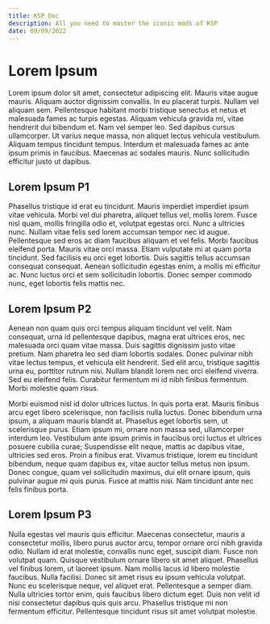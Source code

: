 ```yaml
---
title: KSP Doc
description: All you need to master the iconic mods of KSP
date: 09/09/2022
---
```


# Lorem Ipsum

Lorem ipsum dolor sit amet, consectetur adipiscing elit. Mauris vitae augue mauris. Aliquam auctor
dignissim convallis. In eu placerat turpis. Nullam vel aliquam sem. Pellentesque habitant morbi
tristique senectus et netus et malesuada fames ac turpis egestas. Aliquam vehicula gravida mi, vitae
hendrerit dui bibendum et. Nam vel semper leo. Sed dapibus cursus ullamcorper. Ut varius neque
massa, non aliquet lectus vehicula vestibulum. Aliquam tempus tincidunt tempus. Interdum et
malesuada fames ac ante ipsum primis in faucibus. Maecenas ac sodales mauris. Nunc sollicitudin
efficitur justo ut dapibus.

## Lorem Ipsum P1

Phasellus tristique id erat eu tincidunt. Mauris imperdiet imperdiet ipsum vitae vehicula. Morbi vel
dui pharetra, aliquet tellus vel, mollis lorem. Fusce nisl quam, mollis fringilla odio et, volutpat
egestas orci. Nunc a ultricies nunc. Nullam vitae felis sed lorem accumsan tempor nec id augue.
Pellentesque sed eros ac diam faucibus aliquam et vel felis. Morbi faucibus eleifend porta. Mauris
vitae orci massa. Etiam vulputate mi at quam porta tincidunt. Sed facilisis eu orci eget lobortis.
Duis sagittis tellus accumsan consequat consequat. Aenean sollicitudin egestas enim, a mollis mi
efficitur ac. Nunc luctus orci et sem sollicitudin lobortis. Donec semper commodo nunc, eget
lobortis felis mattis nec.

## Lorem Ipsum P2

Aenean non quam quis orci tempus aliquam tincidunt vel velit. Nam consequat, urna id pellentesque
dapibus, magna erat ultrices eros, nec malesuada orci quam vitae massa. Duis sagittis dignissim
justo vitae pretium. Nam pharetra leo sed diam lobortis sodales. Donec pulvinar nibh vitae lectus
tempus, et vehicula elit hendrerit. Sed elit arcu, tristique sagittis urna eu, porttitor rutrum
nisi. Nullam blandit lorem nec orci eleifend viverra. Sed eu eleifend felis. Curabitur fermentum mi
id nibh finibus fermentum. Morbi molestie quam risus.

Morbi euismod nisl id dolor ultrices luctus. In quis porta erat. Mauris finibus arcu eget libero
scelerisque, non facilisis nulla luctus. Donec bibendum urna ipsum, a aliquam mauris blandit at.
Phasellus eget lobortis sem, ut scelerisque purus. Etiam ipsum mi, ornare non massa sed, ullamcorper
interdum leo. Vestibulum ante ipsum primis in faucibus orci luctus et ultrices posuere cubilia
curae; Suspendisse elit neque, mattis ac dapibus vitae, ultricies sed eros. Proin a finibus erat.
Vivamus tristique, lorem eu tincidunt bibendum, neque quam dapibus ex, vitae auctor tellus metus non
ipsum. Donec congue, quam vel sollicitudin maximus, dui elit ornare ipsum, quis pulvinar augue mi
quis purus. Fusce at mattis nisi. Nam tincidunt ante nec felis finibus porta.

## Lorem Ipsum P3

Nulla egestas vel mauris quis efficitur. Maecenas consectetur, mauris a consectetur mollis, libero
purus auctor arcu, tempor ornare orci nibh gravida odio. Nullam id erat molestie, convallis nunc
eget, suscipit diam. Fusce non volutpat quam. Quisque vestibulum ornare libero sit amet aliquet.
Phasellus vel finibus lorem, ut laoreet ipsum. Nam mollis lacus id libero molestie faucibus. Nulla
facilisi. Donec sit amet risus eu ipsum vehicula volutpat. Nunc eu scelerisque neque, vel aliquet
erat. Pellentesque a semper diam. Nulla ultricies tortor enim, quis faucibus libero dictum eget.
Duis non velit id nisi consectetur dapibus quis quis arcu. Phasellus tristique mi non fermentum
efficitur. Pellentesque tincidunt risus sit amet volutpat molestie.
